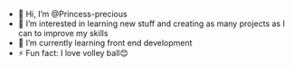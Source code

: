 - 👋 Hi, I’m @Princess-precious
- 👀 I’m interested in learning new stuff and creating as many projects as I can to improve my skills
- 🌱 I’m currently learning front end development 
- ⚡ Fun fact: I love volley ball😊

<!---
Princess-precious/Princess-precious is a ✨ special ✨ repository because its `README.md` (this file) appears on your GitHub profile.
You can click the Preview link to take a look at your changes.
--->
